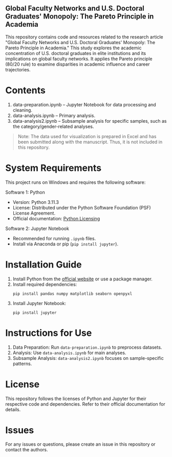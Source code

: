 ## Global Faculty Networks and U.S. Doctoral Graduates' Monopoly: The Pareto Principle in Academia

This repository contains code and resources related to the research article "Global Faculty Networks and U.S. Doctoral Graduates' Monopoly: The Pareto Principle in Academia." This study explores the academic concentration of U.S. doctoral graduates in elite institutions and its implications on global faculty networks. It applies the Pareto principle (80/20 rule) to examine disparities in academic influence and career trajectories.

# Contents
1. data-preparation.ipynb – Jupyter Notebook for data processing and cleaning.
2. data-analysis.ipynb – Primary analysis.
3. data-analysis2.ipynb – Subsample analysis for specific samples, such as the category/gender-related analyses.

> Note: The data used for visualization is prepared in Excel and has been submitted along with the manuscript. Thus, it is not included in this repository.

# System Requirements
This project runs on Windows and requires the following software:

 Software 1: Python
- Version: Python 3.11.3
- License: Distributed under the Python Software Foundation (PSF) License Agreement.
- Official documentation: [Python Licensing](https://www.python.org/doc/)

 Software 2: Jupyter Notebook
- Recommended for running `.ipynb` files.
- Install via Anaconda or pip (`pip install jupyter`).

# Installation Guide
1. Install Python from the [official website](https://www.python.org/) or use a package manager.
2. Install required dependencies:
   ```
   pip install pandas numpy matplotlib seaborn openpyxl
   ```
3. Install Jupyter Notebook:
   ```
   pip install jupyter
   ```

# Instructions for Use
1. Data Preparation: Run `data-preparation.ipynb` to preprocess datasets.
2. Analysis: Use `data-analysis.ipynb` for main analyses.
3. Subsample Analysis: `data-analysis2.ipynb` focuses on sample-specific patterns.

# License
This repository follows the licenses of Python and Jupyter for their respective code and dependencies. Refer to their official documentation for details.

# Issues
For any issues or questions, please create an issue in this repository or contact the authors.
